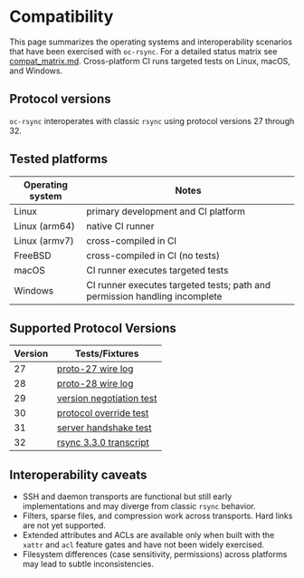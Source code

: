 # Compatibility

This page summarizes the operating systems and interoperability scenarios that
have been exercised with `oc-rsync`. For a detailed status matrix see
[compat_matrix.md](compat_matrix.md). Cross-platform CI runs targeted tests on
Linux, macOS, and Windows.

## Protocol versions

`oc-rsync` interoperates with classic `rsync` using protocol versions 27
through 32.

## Tested platforms

| Operating system | Notes |
|------------------|-------|
| Linux | primary development and CI platform |
| Linux (arm64) | native CI runner |
| Linux (armv7) | cross-compiled in CI |
| FreeBSD | cross-compiled in CI (no tests) |
| macOS | CI runner executes targeted tests |
| Windows | CI runner executes targeted tests; path and permission handling incomplete |

## Supported Protocol Versions

| Version | Tests/Fixtures |
|---------|----------------|
| 27 | [proto-27 wire log](../tests/interop/wire/proto-27.log) |
| 28 | [proto-28 wire log](../tests/interop/wire/proto-28.log) |
| 29 | [version negotiation test](../crates/protocol/tests/protocol.rs#L40-L45) |
| 30 | [protocol override test](../crates/cli/src/lib.rs#L1958-L2030) |
| 31 | [server handshake test](../crates/protocol/tests/server.rs#L1-L80) |
| 32 | [rsync 3.3.0 transcript](../tests/interop/wire/rsync-3.3.0.log) |

## Interoperability caveats

* SSH and daemon transports are functional but still early implementations and
  may diverge from classic `rsync` behavior.
* Filters, sparse files, and compression work across transports. Hard links are
  not yet supported.
* Extended attributes and ACLs are available only when built with the `xattr`
  and `acl` feature gates and have not been widely exercised.
* Filesystem differences (case sensitivity, permissions) across platforms may
  lead to subtle inconsistencies.

